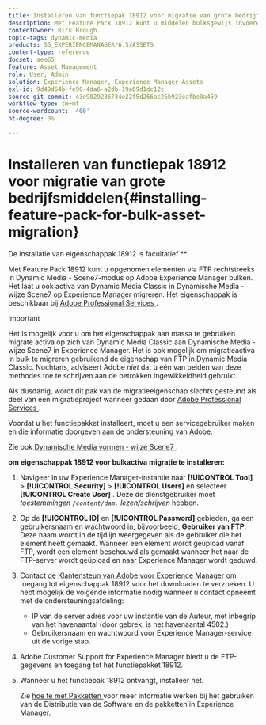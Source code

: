```yaml
---
title: Installeren van functiepak 18912 voor migratie van grote bedrijfsmiddelen
description: Met Feature Pack 18912 kunt u middelen bulksgewijs invoeren via FTP of elementen migreren van Dynamic Media Classic naar Dynamic Media op Adobe Experience Manager. Dit optionele functiepakket is beschikbaar bij Adobe-ondersteuning.
contentOwner: Rick Brough
topic-tags: dynamic-media
products: SG_EXPERIENCEMANAGER/6.5/ASSETS
content-type: reference
docset: aem65
feature: Asset Management
role: User, Admin
solution: Experience Manager, Experience Manager Assets
exl-id: 9d49d64b-fe90-4da6-a2db-19a69d1dc12c
source-git-commit: c3e9029236734e22f5d266ac26b923eafbe0a459
workflow-type: tm+mt
source-wordcount: '400'
ht-degree: 0%

---
```


# Installeren van functiepak 18912 voor migratie van grote bedrijfsmiddelen{#installing-feature-pack-for-bulk-asset-migration}

De installatie van eigenschappak 18912 is facultatief **.

Met Feature Pack 18912 kunt u opgenomen elementen via FTP rechtstreeks in Dynamic Media - Scene7-modus op Adobe Experience Manager bulken. Het laat u ook activa van Dynamic Media Classic in Dynamische Media - wijze Scene7 op Experience Manager migreren. Het eigenschappak is beschikbaar bij [ Adobe Professional Services ](https://business.adobe.com/customers/consulting-services/main.html).

>[!IMPORTANT]
>
>Het is mogelijk voor u om het eigenschappak aan massa te gebruiken migrate activa op zich van Dynamic Media Classic aan Dynamische Media - wijze Scene7 in Experience Manager. Het is ook mogelijk om migratieactiva in bulk te migreren gebruikend de eigenschap van FTP in Dynamic Media Classic. Nochtans, adviseert Adobe *niet* dat u één van beiden van deze methodes toe te schrijven aan de betrokken ingewikkeldheid gebruikt.
>
>Als dusdanig, wordt dit pak van de migratieeigenschap *slechts* gesteund als deel van een migratieproject wanneer gedaan door [ Adobe Professional Services ](https://business.adobe.com/customers/consulting-services/main.html).

Voordat u het functiepakket installeert, moet u een servicegebruiker maken en die informatie doorgeven aan de ondersteuning van Adobe.

Zie ook [ Dynamische Media vormen - wijze Scene7 ](/help/assets/config-dms7.md).

**om eigenschappak 18912 voor bulkactiva migratie te installeren:**

1. Navigeer in uw Experience Manager-instantie naar **[!UICONTROL Tool]** > **[!UICONTROL Security]** > **[!UICONTROL Users]** en selecteer **[!UICONTROL Create User]** . Deze de dienstgebruiker moet *toestemmingen `/content/dam.` lezen/schrijven* hebben.
1. Op de **[!UICONTROL ID]** en **[!UICONTROL Password]** gebieden, ga een gebruikersnaam en wachtwoord in; bijvoorbeeld, **Gebruiker van FTP**. Deze naam wordt in de tijdlijn weergegeven als de gebruiker die het element heeft gemaakt. Wanneer een element wordt geüpload vanaf FTP, wordt een element beschouwd als gemaakt wanneer het naar de FTP-server wordt geüpload en naar Experience Manager wordt geduwd.
1. Contact [ de Klantensteun van Adobe voor Experience Manager ](https://experienceleague.adobe.com/?support-solution=General#support) om toegang tot eigenschappak 18912 voor het downloaden te verzoeken. U hebt mogelijk de volgende informatie nodig wanneer u contact opneemt met de ondersteuningsafdeling:

   * IP van de server adres voor uw instantie van de Auteur, met inbegrip van het havenaantal (door gebrek, is het havenaantal 4502.)
   * Gebruikersnaam en wachtwoord voor Experience Manager-service uit de vorige stap.

1. Adobe Customer Support for Experience Manager biedt u de FTP-gegevens en toegang tot het functiepakket 18912.
1. Wanneer u het functiepak 18912 ontvangt, installeer het.

   Zie [ hoe te met Pakketten ](/help/sites-administering/package-manager.md) voor meer informatie werken bij het gebruiken van de Distributie van de Software en de pakketten in Experience Manager.
